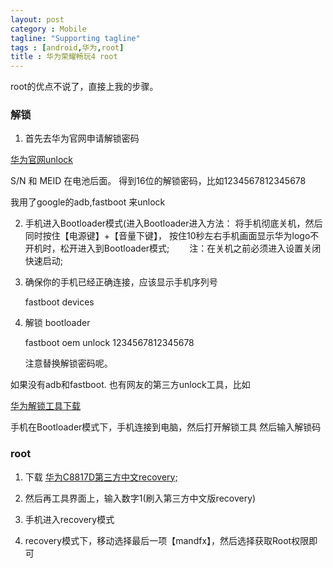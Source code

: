 ```yaml
---
layout: post
category : Mobile
tagline: "Supporting tagline"
tags : [android,华为,root]
title : 华为荣耀畅玩4 root
---
```


root的优点不说了，直接上我的步骤。

### 解锁

1. 首先去华为官网申请解锁密码


[华为官网unlock](http://www.emui.com/plugin.php?id=unlock)

S/N 和 MEID 在电池后面。 
得到16位的解锁密码，比如1234567812345678

我用了google的adb,fastboot 来unlock


2. 手机进入Bootloader模式(进入Bootloader进入方法：
将手机彻底关机，然后同时按住【电源键】+【音量下键】，
按住10秒左右手机画面显示华为logo不开机时，松开进入到Bootloader模式;
　　注：在关机之前必须进入设置关闭快速启动;

3. 确保你的手机已经正确连接，应该显示手机序列号

	fastboot devices
	
4. 解锁 bootloader
	
	fastboot oem unlock 1234567812345678
	
	注意替换解锁密码呢。

如果没有adb和fastboot.
也有网友的第三方unlock工具，比如

[华为解锁工具下载](http://www.shuajizhijia.com/sjgj/jieshuo/2014/0724/6840.html)

手机在Bootloader模式下，手机连接到电脑，然后打开解锁工具
然后输入解锁码


### root

1. 下载 [华为C8817D第三方中文recovery;](http://pan.baidu.com/s/1mgkgP2g)

2. 然后再工具界面上，输入数字1(刷入第三方中文版recovery)

3. 手机进入recovery模式

4. recovery模式下，移动选择最后一项【mandfx】，然后选择获取Root权限即可






